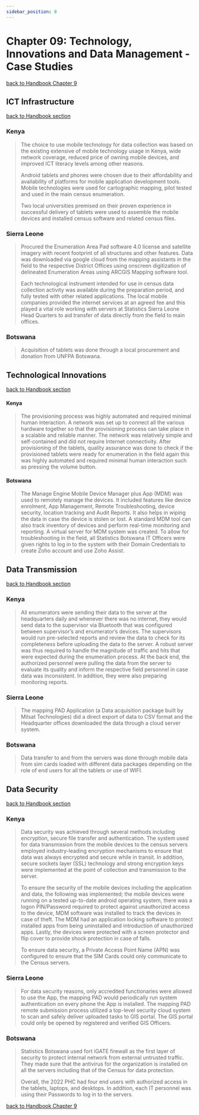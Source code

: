```yaml
---
sidebar_position: 8
---
```

# Chapter 09: Technology, Innovations and Data Management - Case Studies
[back to Handbook Chapter 9](/docs/category/chapter-09-technology-innovations-and-data-management)

## ICT Infrastructure
[back to Handbook section](/docs/experiences-lessons-2020/chapter-09/ict-infrastructure)

### Kenya
>The choice to use mobile technology for data collection was based on the existing extensive of mobile technology usage in Kenya, wide network coverage, reduced price of owning mobile devices, and improved ICT literacy levels among other reasons.
>
>Android tablets and phones were chosen due to their affordability and availability of platforms for mobile application development tools. Mobile technologies were used for cartographic mapping, pilot tested and used in the main census enumeration.
>
>Two local universities premised on their proven experience in successful delivery of tablets were used to assemble the mobile devices and installed census software and related census files. 

### Sierra Leone
>Procured the Enumeration Area Pad software 4.0 license and satellite imagery with recent footprint of all structures and other features. Data was downloaded via google cloud from the mapping assistants in the field to the respective District Offices using onscreen digitization of delineated Enumeration Areas using ARCGIS Mapping software tool. 
>
>Each technological instrument intended for use in census data collection activity was available during the preparation period, and fully tested with other related applications. 
The local mobile companies provided the internet services at an agreed fee and this played a vital role working with servers at Statistics Sierra Leone Head Quarters to aid transfer of data directly from the field to main offices.

### Botswana
>Acquisition of tablets was done through a local procurement and donation from UNFPA Botswana.  

## Technological Innovations
[back to Handbook section](/docs/experiences-lessons-2020/chapter-09/9.2.%20Technological%20Innovations)

#### Kenya
>The provisioning process was highly automated and required minimal human interaction. A network was set up to connect all the various hardware together so that the provisioning process can take place in a scalable and reliable manner. The network was relatively simple and self-contained and did not require Internet connectivity. After provisioning of the tablets, quality assurance was done to check if the provisioned tablets were ready for enumeration in the field again this was highly automated and required minimal human interaction such as pressing the volume button. 

#### Botswana
>The Manage Engine Mobile Device Manager plus App (MDM) was used to remotely manage the devices. It included features like device enrolment, App Management, Remote Troubleshooting, device security, location tracking and Audit Reports. It also helps in wiping the data in case the device is stolen or lost. A standard MDM tool can also track inventory of devices and perform real-time monitoring and reporting. A virtual server for MDM system was created. To allow for troubleshooting in the field, all Statistics Botswana IT Officers were given rights to log in to the system with their Domain Credentials to create Zoho account and use Zoho Assist.

## Data Transmission
[back to Handbook section](/docs/experiences-lessons-2020/chapter-09/9.3.%20Data%20Transmission)

### Kenya
>All enumerators were sending their data to the server at the headquarters daily and whenever there was no internet, they would send data to the supervisor via Bluetooth that was configured between supervisor’s and enumerator’s devices. The supervisors would run pre-selected reports and review the data to check for its completeness before uploading the data to the server. A robust server was thus required to handle the magnitude of traffic and hits that were expected during the enumeration process. At the back end, the authorized personnel were pulling the data from the server to evaluate its quality and inform the respective field personnel in case data was inconsistent. In addition, they were also preparing monitoring reports.

### Sierra Leone
>The mapping PAD Application (a Data acquisition package built by Milsat Technologies) did a direct export of data to CSV format and the Headquarter offices downloaded the data through a cloud server system. 

### Botswana
>Data transfer to and from the servers was done through mobile data from sim cards loaded with different data packages depending on the role of end users for all the tablets or use of WIFI.

## Data Security
[back to Handbook section](/docs/experiences-lessons-2020/chapter-09/9.4.%20Data%20Security)

### Kenya
>Data security was achieved through several methods including encryption, secure file transfer and authentication. The system used for data transmission from the mobile devices to the census servers employed industry-leading encryption mechanisms to ensure that data was always encrypted and secure while in transit. In addition, secure sockets layer (SSL) technology and strong encryption keys were implemented at the point of collection and transmission to the server.
> 
>To ensure the security of the mobile devices including the application and data, the following was implemented; the mobile devices were running on a tested up-to-date android operating system, there was a logon PIN/Password required to protect against unauthorized access to the device, MDM software was installed to track the devices in case of theft. The MDM had an application locking software to protect installed apps from being uninstalled and introduction of unauthorized apps. Lastly, the devices were protected with a screen protector and flip cover to provide shock protection in case of falls.
>
>To ensure data security, a Private Access Point Name (APN) was configured to ensure that the SIM Cards could only communicate to the Census servers.
>

### Sierra Leone
>For data security reasons, only accredited functionaries were allowed to use the App, the mapping PAD would periodically run system authentication on every phone the App is installed. The mapping PAD remote submission process utilized a top-level security cloud system to scan and safely deliver uploaded tasks to GIS portal. The GIS portal could only be opened by registered and verified GIS Officers.

### Botswana
>Statistics Botswana used fort iGATE firewall as the first layer of security to protect internal network from external untrusted traffic. They made sure that the antivirus for the organization is installed on all the servers including that of the Census for data protection. 
>
>Overall, the 2022 PHC had four end users with authorized access in the tablets, laptops, and desktops. In addition, each IT personnel was using their Passwords to log in to the servers.

[back to Handbook Chapter 9](/docs/category/chapter-09-technology-innovations-and-data-management)

